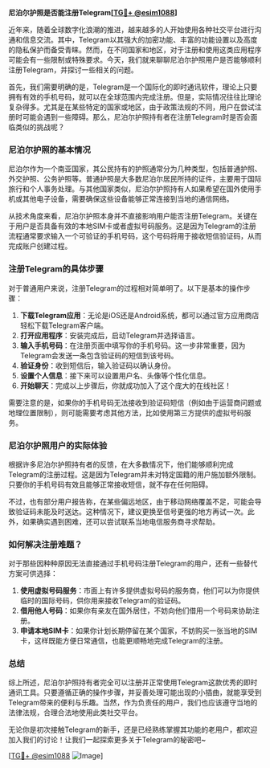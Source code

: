 **尼泊尔护照是否能注册Telegram[[TG💪+ @esim1088](https://t.me/s/esim1088)]**

近年来，随着全球数字化浪潮的推进，越来越多的人开始使用各种社交平台进行沟通和信息交流。其中，Telegram以其强大的加密功能、丰富的功能设置以及高度的隐私保护而备受青睐。然而，在不同国家和地区，对于注册和使用这类应用程序可能会有一些限制或特殊要求。今天，我们就来聊聊尼泊尔护照用户是否能够顺利注册Telegram，并探讨一些相关的问题。

首先，我们需要明确的是，Telegram是一个国际化的即时通讯软件，理论上只要拥有有效的手机号码，就可以在全球范围内完成注册。但是，实际情况往往比理论复杂得多。尤其是在某些特定的国家或地区，由于政策法规的不同，用户在尝试注册时可能会遇到一些障碍。那么，尼泊尔护照持有者在注册Telegram时是否会面临类似的挑战呢？

### 尼泊尔护照的基本情况

尼泊尔作为一个南亚国家，其公民持有的护照通常分为几种类型，包括普通护照、外交护照、公务护照等。普通护照是大多数尼泊尔居民所持的证件，主要用于国际旅行和个人事务处理。与其他国家类似，尼泊尔护照持有人如果希望在国外使用手机或其他电子设备，需要确保这些设备能够正常连接到当地的通信网络。

从技术角度来看，尼泊尔护照本身并不直接影响用户能否注册Telegram。关键在于用户是否具备有效的本地SIM卡或者虚拟号码服务。这是因为Telegram的注册流程通常要求输入一个可验证的手机号码，这个号码将用于接收短信验证码，从而完成账户创建过程。

### 注册Telegram的具体步骤

对于普通用户来说，注册Telegram的过程相对简单明了。以下是基本的操作步骤：

1. **下载Telegram应用**：无论是iOS还是Android系统，都可以通过官方应用商店轻松下载Telegram客户端。
2. **打开应用程序**：安装完成后，启动Telegram并选择语言。
3. **输入手机号码**：在注册页面中填写你的手机号码。这一步非常重要，因为Telegram会发送一条包含验证码的短信到该号码。
4. **验证身份**：收到短信后，输入验证码以确认身份。
5. **设置个人信息**：接下来可以设置用户名、头像等个性化信息。
6. **开始聊天**：完成以上步骤后，你就成功加入了这个庞大的在线社区！

需要注意的是，如果你的手机号码无法接收到验证码短信（例如由于运营商问题或地理位置限制），则可能需要考虑其他方法，比如使用第三方提供的虚拟号码服务。

### 尼泊尔护照用户的实际体验

根据许多尼泊尔护照持有者的反馈，在大多数情况下，他们能够顺利完成Telegram的注册过程。这是因为Telegram并未对特定国籍的用户施加额外限制。只要你的手机号码有效且能够正常接收短信，就不存在任何阻碍。

不过，也有部分用户报告称，在某些偏远地区，由于移动网络覆盖不足，可能会导致验证码未能及时送达。这种情况下，建议更换至信号更强的地方再试一次。此外，如果确实遇到困难，还可以尝试联系当地电信服务商寻求帮助。

### 如何解决注册难题？

对于那些因种种原因无法直接通过手机号码注册Telegram的用户，还有一些替代方案可供选择：

1. **使用虚拟号码服务**：市面上有许多提供虚拟号码的服务商，他们可以为你提供临时的国际号码，供你用来接收Telegram的验证码。
2. **借用他人号码**：如果你有亲友在国外居住，不妨向他们借用一个号码来协助注册。
3. **申请本地SIM卡**：如果你计划长期停留在某个国家，不妨购买一张当地的SIM卡，这样既能方便日常通信，也能更顺畅地完成Telegram的注册。

### 总结

综上所述，尼泊尔护照持有者完全可以注册并正常使用Telegram这款优秀的即时通讯工具。只要遵循正确的操作步骤，并妥善处理可能出现的小插曲，就能享受到Telegram带来的便利与乐趣。当然，作为负责任的用户，我们也应该遵守当地的法律法规，合理合法地使用此类社交平台。

无论你是初次接触Telegram的新手，还是已经熟练掌握其功能的老用户，都欢迎加入我们的讨论！让我们一起探索更多关于Telegram的秘密吧~

[[TG💪+ @esim1088](https://t.me/s/esim1088) ![Image](https://i.postimg.cc/4NQfJmqS/Snipaste-2025-05-13-00-14-12.png)]